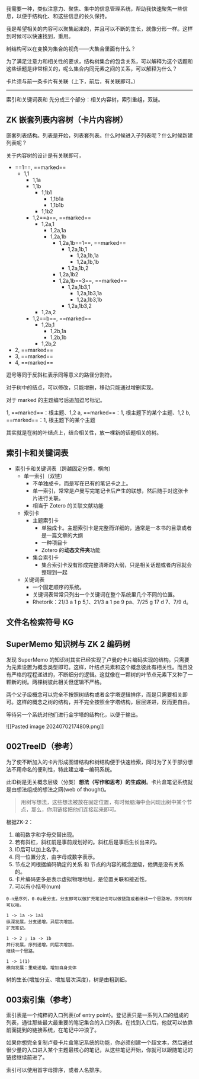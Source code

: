 我需要一种，类似注意力、聚焦、集中的信息管理系统，帮助我快速聚焦一些信息，以便于结构化、和这些信息的长久保持。

我是希望相关的内容可以聚集起来的，并且可以不断的生长，就像分形一样。这样到时候可以快速找到，重用。

树结构可以在变换为集合的视角——大集合里面有什么？

为了满足注意力和相关性的要求，结构树集合的包含关系，可以解释为这个话题和这些话题是非常相关的，呢么集合内同元素之间的关系，可以解释为什么？

卡片须与前一条卡片有关联（上下，前后，有关联即可。）

---

索引和关键词表和
先分成三个部分：相关内容树，索引重组，双链。



## ZK 嵌套列表内容树（卡片内容树）

嵌套列表结构。列表是开始，列表套列表。什么时候进入子列表呢？什么时候新建列表呢？

关于内容树的设计是有关联即可，

- ==1==, ==marked==
	- 1,1
		- 1,1a
		- 1,1b
			- 1,1b1
				- 1,1b1a
				- 1,1b1b
			- 1,1b2
		- 1,2==a==, ==marked==
			- 1,2a,1
				- 1,2a,1a
				- 1,2a,1b
					- 1,2a,1b==1==, ==marked==
						- 1,2a,1b,1
							- 1,2a,1b,1a
							- 1,2a,1b,1b
						- 1,2a,1b,2
					- 1,2a,1b2
					- 1,2a,1b==3==, ==marked==
						- 1,2a,1b3,1
							- 1,2a,1b3,1a
							- 1,2a,1b3,1b
						- 1,2a,1b3,2
			- 1,2a,2
		- 1,2==b==, ==marked==
			- 1,2b,1
				- 1,2b,1a
				- 1,2b,1b
			- 1,2b,2
- 2, ==marked==
- 3, ==marked==
- 4, ==marked==


逗号等同于反斜杠表示同等意义的路径分割符。

对于树中的结点，可以修改，只能增删，移动只能通过增删实现。

对于 marked 的主题编号后追加逗号标记。

1, ==marked==：根主题、1,2 a, ==marked==：1, 根主题下的某个主题、1,2 b, ==marked==：1, 根主题下的某个主题


其实就是在树的叶结点上，结合相关性，放一棵新的话题相关的树。

## 索引卡和关键词表



- 索引卡和关键词表（跨越固定分类，横向）
	- 单一索引（双链）
		- 不单独成卡，而是写在已有的笔记卡之上。
		- 单一索引，常常是卢曼写完笔记卡后产生的联想，然后随手对这张卡片进行关联。
		- 相当于 Zotero 的关联文献功能
	- 索引卡
		- 主题索引卡
			- 单独成卡。主题索引卡是完整而详细的，通常是一本书的目录或者是一篇文章的大纲
			- 一种项目卡
			- Zotero 的**动态文件夹**功能
		- 集合索引卡
			- 集合索引卡没有形成完整清晰的大纲，只是相关话题或者内容就会整理到一起
	- 关键词表
		- 一个固定顺序的系统。
		- 关键词表常常只列出一个关键词在整个系统里几个不同的位置。
		- Rhetorik：21/3 a 1 p 5,1、21/3 a 1 pe 9 pa、7/25 g 17 d 7、7/9 d。

## 文件名检索符号 KG

## SuperMemo 知识树与 ZK 2 编码树
发现 SuperMemo 的知识树其实已经实现了卢曼的卡片编码实现的结构。只需要为元素设置为概念类型即可。这样，叶结点元素和这个概念彼此有相关性。而且没有严格的程程递进的，不断细分的逻辑。这就像在一颗树的叶节点元素下又种了一颗新的树。两棵树彼此相关但逻辑不严格。

两个父子级概念可以完全不按照树结构或者金字塔逻辑排序，而是只需要相关即可。这样的概念之树的结构，并不完全按照金字塔结构，层层递进，反而更自由。

等待另一个系统对他们进行金字塔的结构化，以便于输出。


![[Pasted image 20240702174809.png]]


## 002TreeID（参考）

为了使不断加入的卡片形成图谱结构和树结构便于快速检索，同时为了关于部分想法不用命名的便利性，特此建立唯一编码系统。

此ID树是无关概念层级（分类）**想法（写作和思考）的生成树**。卡片盒笔记系统就是由想法组成的想法之网(web of thought)。

> 用树写想法，这些想法被放在固定位置，有时候脑海中会闪现出树中某个节点，那么，你用链接把他们连接起来即可。

根据ZK-2：

1. 编码数字和字母交替出现。
2. 若有斜杠，斜杠前是事前规划好的。斜杠后是事后生长出来的。
3. ID后可以加上名字。
4. 同一位置分支，由字母或数字表示。
5. 节点之间根据编码确定的关系 和 节点的内容的概念层级，他俩是没有关系的。
6. 卡片编码更多是表示虚拟物理地址，是位置关联和接近性。
7. 可以有小括号(num)

```
0-n是序列，0-0a是分支。分支即可以做扩充笔记也可以做链路或者继续一个思路呀。序列同样可以哇。

1 -> 1a -> 1a1
纵深发展，分支递增。异层次增加。
扩充笔记。

1 -> 2 ; 1a -> 1b
并行发展，序列递增。同层次增加。
继续一个思路。

1 -> 1(1)
横向发展：重载递增。增加自身变体
```

树的生长{增加分支、增加层次深度}，树是由粗到细。


## 003索引集（参考）

索引表是一个纯粹的入口列表{of entry point}。登记表只是一系列入口的组成的列表，通往那些最大最重要的笔记集合的入口列表。在找到入口后，他就可以依靠前面提到的链接系统，在笔记中冲浪了。


如果你想完全复制卢曼卡片盒笔记系统的功能，你必须创建一个超文本，然后通过很少量的入口进入某个主题最核心的笔记，从这些笔记开始，你就可以跟随笔记的链接继续前进了。


索引可以使用首字母排序，或者人名排序。
